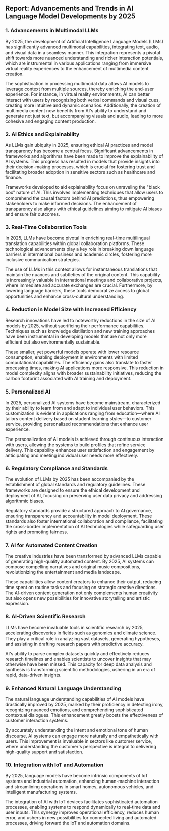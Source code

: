 ## Report: Advancements and Trends in AI Language Model Developments by 2025

### 1. Advancements in Multimodal LLMs

By 2025, the development of Artificial Intelligence Language Models (LLMs) has significantly advanced multimodal capabilities, integrating text, audio, and visual data in a seamless manner. This integration represents a pivotal shift towards more nuanced understanding and richer interaction potentials, which are instrumental in various applications ranging from immersive virtual reality experiences to the enhancement of multimedia content creation.

The sophistication in processing multimodal data allows AI models to leverage context from multiple sources, thereby enriching the end-user experience. For instance, in virtual reality environments, AI can better interact with users by recognizing both verbal commands and visual cues, creating more intuitive and dynamic scenarios. Additionally, the creation of multimedia content now benefits from AI's ability to understand and generate not just text, but accompanying visuals and audio, leading to more cohesive and engaging content production.

### 2. AI Ethics and Explainability

As LLMs gain ubiquity in 2025, ensuring ethical AI practices and model transparency has become a central focus. Significant advancements in frameworks and algorithms have been made to improve the explainability of AI systems. This progress has resulted in models that provide insights into their decision-making processes, which is crucial for fostering trust and facilitating broader adoption in sensitive sectors such as healthcare and finance.

Frameworks developed to aid explainability focus on unraveling the "black box" nature of AI. This involves implementing techniques that allow users to comprehend the causal factors behind AI predictions, thus empowering stakeholders to make informed decisions. The enhancement of transparency also aligns with ethical guidelines aiming to mitigate AI biases and ensure fair outcomes.

### 3. Real-Time Collaboration Tools

In 2025, LLMs have become pivotal in enriching real-time multilingual translation capabilities within global collaboration platforms. These technological advancements play a key role in breaking down language barriers in international business and academic circles, fostering more inclusive communication strategies.

The use of LLMs in this context allows for instantaneous translations that maintain the nuances and subtleties of the original content. This capability is increasingly valuable in international meetings and collaborative projects, where immediate and accurate exchanges are crucial. Furthermore, by lowering language barriers, these tools democratize access to global opportunities and enhance cross-cultural understanding.

### 4. Reduction in Model Size with Increased Efficiency

Research innovations have led to noteworthy reductions in the size of AI models by 2025, without sacrificing their performance capabilities. Techniques such as knowledge distillation and new training approaches have been instrumental in developing models that are not only more efficient but also environmentally sustainable.

These smaller, yet powerful models operate with lower resource consumption, enabling deployment in environments with limited computational capabilities. The efficiency gains also translate to faster processing times, making AI applications more responsive. This reduction in model complexity aligns with broader sustainability initiatives, reducing the carbon footprint associated with AI training and deployment.

### 5. Personalized AI

In 2025, personalized AI systems have become mainstream, characterized by their ability to learn from and adapt to individual user behaviors. This customization is evident in applications ranging from education—where AI tailors content delivery based on student learning styles—to customer service, providing personalized recommendations that enhance user experience.

The personalization of AI models is achieved through continuous interaction with users, allowing the systems to build profiles that refine service delivery. This capability enhances user satisfaction and engagement by anticipating and meeting individual user needs more effectively.

### 6. Regulatory Compliance and Standards

The evolution of LLMs by 2025 has been accompanied by the establishment of global standards and regulatory guidelines. These frameworks are designed to ensure the ethical development and deployment of AI, focusing on preserving user data privacy and addressing algorithmic biases.

Regulatory standards provide a structured approach to AI governance, ensuring transparency and accountability in model deployment. These standards also foster international collaboration and compliance, facilitating the cross-border implementation of AI technologies while safeguarding user rights and promoting fairness.

### 7. AI for Automated Content Creation

The creative industries have been transformed by advanced LLMs capable of generating high-quality automated content. By 2025, AI systems can compose compelling narratives and original music compositions, revolutionizing the entertainment and media landscape.

These capabilities allow content creators to enhance their output, reducing time spent on routine tasks and focusing on strategic creative directions. The AI-driven content generation not only complements human creativity but also opens new possibilities for innovative storytelling and artistic expression.

### 8. AI-Driven Scientific Research

LLMs have become invaluable tools in scientific research by 2025, accelerating discoveries in fields such as genomics and climate science. They play a critical role in analyzing vast datasets, generating hypotheses, and assisting in drafting research papers with predictive accuracy.

AI's ability to parse complex datasets quickly and effectively reduces research timelines and enables scientists to uncover insights that may otherwise have been missed. This capacity for deep data analysis and synthesis is transforming scientific methodologies, ushering in an era of rapid, data-driven insights.

### 9. Enhanced Natural Language Understanding

The natural language understanding capabilities of AI models have drastically improved by 2025, marked by their proficiency in detecting irony, recognizing nuanced emotions, and comprehending sophisticated contextual dialogues. This enhancement greatly boosts the effectiveness of customer interaction systems.

By accurately understanding the intent and emotional tone of human discourse, AI systems can engage more naturally and empathetically with users. This improvement is invaluable in sectors like customer service, where understanding the customer's perspective is integral to delivering high-quality support and satisfaction.

### 10. Integration with IoT and Automation

By 2025, language models have become intrinsic components of IoT systems and industrial automation, enhancing human-machine interaction and streamlining operations in smart homes, autonomous vehicles, and intelligent manufacturing systems.

The integration of AI with IoT devices facilitates sophisticated automation processes, enabling systems to respond dynamically to real-time data and user inputs. This synergy improves operational efficiency, reduces human error, and ushers in new possibilities for connected living and automated processes, driving forward the IoT and automation domains.
